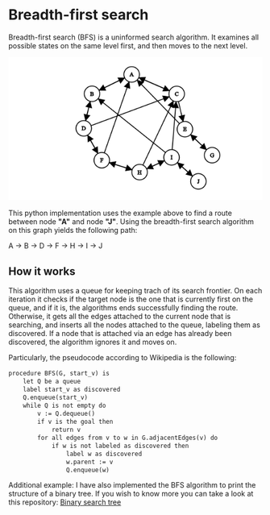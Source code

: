 # Breadth-first search

Breadth-first search (BFS) is a uninformed search algorithm. It examines all possible states on the same level first, and then moves to the next level.

![graph-example](/images/graph.png)

This python implementation uses the example above to find a route between node **"A"** and node **"J"**. Using the breadth-first search algorithm on this graph yields the following path:

A -> B -> D -> F -> H -> I -> J

## How it works

This algorithm uses a queue for keeping trach of its search frontier. On each iteration it checks if the target node is the one that is currently first on the queue, and if it is, the algorithms ends successfully finding the route. Otherwise, it gets all the edges attached to the current node that is searching, and inserts all the nodes attached to the queue, labeling them as discovered. If a node that is attached via an edge has already been discovered, the algorithm ignores it and moves on.

Particularly, the pseudocode according to Wikipedia is the following:

```Pseudocode
procedure BFS(G, start_v) is
    let Q be a queue
    label start_v as discovered
    Q.enqueue(start_v)
    while Q is not empty do
        v := Q.dequeue()
        if v is the goal then
            return v
        for all edges from v to w in G.adjacentEdges(v) do
            if w is not labeled as discovered then
                label w as discovered
                w.parent := v
                Q.enqueue(w)
```

Additional example: I have also implemented the BFS algorithm to print the structure of a binary tree. If you wish to know more you can take a look at this repository: [Binary search tree](https://github.com/sotostzam/data-structures-and-algorithms)
